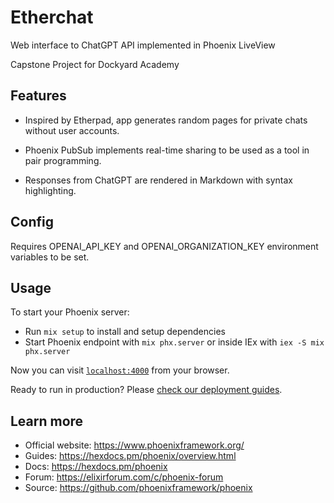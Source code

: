 # Etherchat

Web interface to ChatGPT API implemented in Phoenix LiveView

Capstone Project for Dockyard Academy

## Features

- Inspired by Etherpad, app generates random pages for private chats without user accounts.

- Phoenix PubSub implements real-time sharing to be used as a tool in pair programming.

- Responses from ChatGPT are rendered in Markdown with syntax highlighting.

## Config

Requires OPENAI_API_KEY and OPENAI_ORGANIZATION_KEY environment variables to be set.


## Usage

To start your Phoenix server:

  * Run `mix setup` to install and setup dependencies
  * Start Phoenix endpoint with `mix phx.server` or inside IEx with `iex -S mix phx.server`

Now you can visit [`localhost:4000`](http://localhost:4000) from your browser.

Ready to run in production? Please [check our deployment guides](https://hexdocs.pm/phoenix/deployment.html).

## Learn more

  * Official website: https://www.phoenixframework.org/
  * Guides: https://hexdocs.pm/phoenix/overview.html
  * Docs: https://hexdocs.pm/phoenix
  * Forum: https://elixirforum.com/c/phoenix-forum
  * Source: https://github.com/phoenixframework/phoenix
